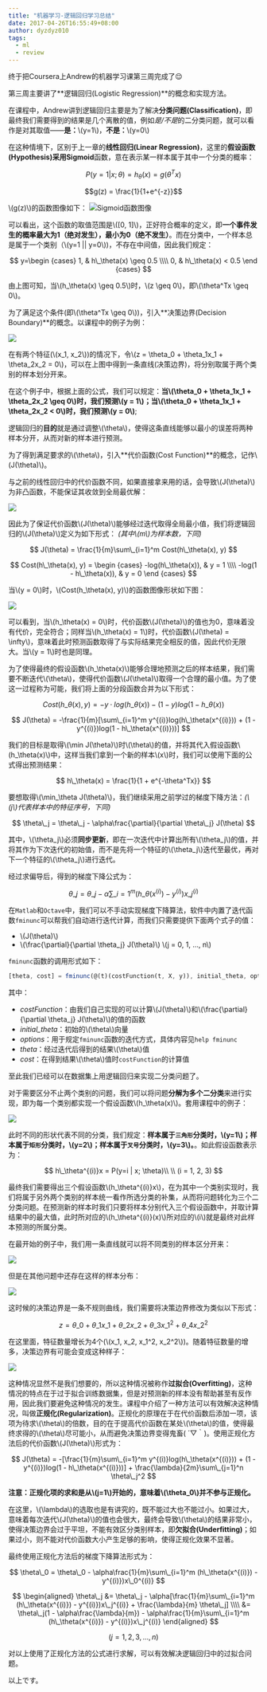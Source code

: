 ```yaml
---
title: "机器学习-逻辑回归学习总结"
date: 2017-04-26T16:55:49+08:00
author: dyzdyz010
tags:
  - ml
  - review
---
```


终于把Coursera上Andrew的机器学习课第三周完成了😌

第三周主要讲了**逻辑回归(Logistic Regression)**的概念和实现方法。

在课程中，Andrew讲到逻辑回归主要是为了解决**分类问题(Classification)**，即最终我们需要得到的结果是几个离散的值，例如*是/不是*的二分类问题，就可以看作是对其取值——**是：**\\(y=1\\)，**不是：**\\(y=0\\)

在这种情境下，区别于上一章的**线性回归(Linear Regression)**，这里的**假设函数(Hypothesis)**采用**Sigmoid**函数，意在表示某一样本属于其中一个分类的概率：

$$P(y=1|x;\theta) = h_\theta(x) = g(\theta^Tx)$$

$$g(z) = \frac{1}{1+e^{-z}}$$

\\(g(z)\\)的函数图像如下：
![Sigmoid函数图像](http://ww2.sinaimg.cn/large/006tNc79ly1fezs1eute2j30hk0bo3z6.jpg)

可以看出，这个函数的取值范围是\\([0, 1]\\)，正好符合概率的定义，即**一个事件发生的概率最大为1（绝对发生），最小为0（绝不发生）**。而在分类中，一个样本总是属于一个类别（\\(y=1 || y=0\\))，不存在中间值，因此我们规定：

$$
y=\begin {cases} 
1, & h\_\theta(x) \geq 0.5 \\\\ 
0, & h\_\theta(x) < 0.5 
\end {cases} 
$$

由上图可知，当\\(h\_\theta(x) \geq 0.5\\)时，\\(z \geq 0\\)，即\\(\theta^Tx \geq 0\\)。

为了满足这个条件(即\\(\theta^Tx \geq 0\\))，引入**决策边界(Decision Boundary)**的概念。以课程中的例子为例：

![](http://ww1.sinaimg.cn/large/006tNc79ly1fezv6qgjh4j30ik0fw0uz.jpg)

在有两个特征(\\(x\_1, x\_2\\))的情况下，令\\(z = \theta\_0 + \theta\_1x\_1 + \theta\_2x\_2 = 0\\)，可以在上图中得到一条直线(决策边界)，将分别取属于两个类别的样本划分开来。

在这个例子中，根据上面的公式，我们可以规定：**当\\(\theta\_0 + \theta\_1x\_1 + \theta\_2x\_2 \geq 0\\)时，我们预测\\(y = 1\\)；当\\(\theta\_0 + \theta\_1x\_1 + \theta\_2x\_2 < 0\\)时，我们预测\\(y = 0\\)**;

逻辑回归的**目的**就是通过调整\\(\theta\\)，使得这条直线能够以最小的误差将两种样本分开，从而对新的样本进行预测。

为了得到满足要求的\\(\theta\\)，引入**代价函数(Cost Function)**的概念，记作\\(J(\theta)\\)。

与之前的线性回归中的代价函数不同，如果直接拿来用的话，会导致\\(J(\theta)\\)为非凸函数，不能保证其收敛到全局最优解：

![](http://ww2.sinaimg.cn/large/006tNc79ly1fezvqbwo05j30oq0fswfl.jpg)

因此为了保证代价函数\\(J(\theta)\\)能够经过迭代取得全局最小值，我们将逻辑回归的\\(J(\theta)\\)定义为如下形式： *(其中\\(m\\)为样本数，下同)*

$$
J(\theta) = \frac{1}{m}\sum\_{i=1}^m Cost(h\_\theta(x), y)
$$

$$
Cost(h\_\theta(x), y) = \begin {cases} 
-log(h\_\theta(x)), & y = 1 \\\\ 
-log(1 - h\_\theta(x)), & y = 0 
\end {cases} 
$$

当\\(y = 0\\)时，\\(Cost(h\_\theta(x), y)\\)的函数图像形状如下图：

![](http://ww4.sinaimg.cn/large/006tNc79ly1fezwnnpeuuj30nk0keta5.jpg)

可以看到，当\\(h\_\theta(x) = 0\\)时，代价函数\\(J(\theta)\\)的值也为0，意味着没有代价，完全符合；同样当\\(h\_\theta(x) = 1\\)时，代价函数\\(J(\theta) = \infty\\)，意味着此时预测函数取得了与实际结果完全相反的值，因此代价无限大。当\\(y = 1\\)时也是同理。

为了使得最终的假设函数\\(h\_\theta(x)\\)能够合理地预测之后的样本结果，我们需要不断迭代\\(\theta\\)，使得代价函数\\(J(\theta)\\)取得一个合理的最小值。为了使这一过程称为可能，我们将上面的分段函数合并为以下形式：

$$
Cost(h\_\theta(x), y) = -y \cdot log(h\_\theta(x)) - (1 - y)log(1 - h\_\theta(x))
$$

$$
J(\theta) = -\frac{1}{m}[\sum\_{i=1}^m y^{(i)}log(h\_\theta(x^{(i)})) + (1 - y^{(i)})log(1 - h\_\theta(x^{(i)}))]
$$

我们的目标是取得\\(\min J(\theta)\\)时\\(\theta\\)的值，并将其代入假设函数\\(h\_\theta(x)\\)中，这样当我们拿到一个新的样本\\(x\\)时，我们可以使用下面的公式得出预测结果：

$$
h\_\theta(x) = \frac{1}{1 + e^{-\theta^Tx}}
$$

要想取得\\(\min\_\theta J(\theta)\\)，我们继续采用之前学过的梯度下降方法：*(\\(j\\)代表样本中的特征序号，下同)*

$$
\theta\_j = \theta\_j - \alpha\frac{\partial}{\partial \theta\_j} J(\theta)
$$

其中，\\(\theta\_j\\)必须**同步更新**，即在一次迭代中计算出所有\\(\theta\_j\\)的值，并将其作为下次迭代的初始值，而不是先将一个特征的\\(\theta\_j\\)迭代至最优，再对下一个特征的\\(\theta\_j\\)进行迭代。

经过求偏导后，得到的梯度下降公式为：

$$
\theta\_j = \theta\_j - \alpha\sum\_{i=1}^m (h\_\theta(x^{(i)}) - y^{(i)})x\_j^{(i)}
$$

在`Matlab`和`Octave`中，我们可以不手动实现梯度下降算法，软件中内置了迭代函数`fminunc`可以帮我们自动进行迭代计算，而我们只需要提供下面两个式子的值：

- \\(J(\theta)\\)
- \\(\frac{\partial}{\partial \theta\_j} J(\theta)\\) \\(j = 0, 1, ..., n\\)

`fminunc`函数的调用形式如下：

```octave
[theta, cost] = fminunc(@(t)(costFunction(t, X, y)), initial_theta, options);
```

其中：

- *costFunction*：由我们自己实现的可以计算\\(J(\theta)\\)和\\(\frac{\partial}{\partial \theta\_j} J(\theta)\\)的值的函数
- *initial_theta*：初始的\\(\theta\\)向量
- *options*：用于规定`fminunc`函数的迭代方式，具体内容见`help fminunc`
- *theta*：经过迭代后得到的结果\\(\theta\\)值
- *cost*：在得到结果\\(\theta\\)值时`costFunction`的计算值

至此我们已经可以在数据集上用逻辑回归来实现二分类问题了。

对于需要区分不止两个类别的问题，我们可以将问题**分解为多个二分类**来进行实现，即为每一个类别都实现一个假设函数\\(h\_\theta(x)\\)。套用课程中的例子：

![](http://ww1.sinaimg.cn/large/006tNc79ly1ff0505j5irj30l60i2jsa.jpg)

此时不同的形状代表不同的分类，我们规定：**样本属于`三角形`分类时，\\(y=1\\)；样本属于`矩形`分类时，\\(y=2\\)；样本属于`叉号`分类时，\\(y=3\\)。**。如此假设函数表示为：

$$
h\_\theta^{(i)}x = P(y=i | x; \theta)\\ \\ (i = 1, 2, 3)
$$

最终我们需要得出三个假设函数\\(h\_\theta^{(i)}x\\)，在为其中一个类别实现时，我们将属于另外两个类别的样本统一看作所选分类的补集，从而将问题转化为三个二分类问题。在预测新的样本时我们只要将样本分别代入三个假设函数中，并取计算结果中的最大值，此时所对应的\\(h\_\theta^{(i)}(x)\\)所对应的\\(i\\)就是最终对此样本预测的所属分类。

在最开始的例子中，我们用一条直线就可以将不同类别的样本区分开来：

![](http://ww1.sinaimg.cn/large/006tNc79ly1fezv6qgjh4j30ik0fw0uz.jpg)

但是在其他问题中还存在这样的样本分布：

![](http://ww3.sinaimg.cn/large/006tNc79ly1ff07vikxvbj30si0m6dhz.jpg)

这时候的决策边界是一条不规则曲线，我们需要将决策边界修改为类似以下形式：

$$
z = \theta\_0 + \theta\_1x\_1 + \theta\_2x\_2 + \theta\_3x\_1^2 + \theta\_4x\_2^2
$$

在这里面，特征数量增长为4个(\\(x\_1, x\_2, x\_1^2, x\_2^2\\))。随着特征数量的增多，决策边界有可能会变成这种样子：

![](http://ww3.sinaimg.cn/large/006tNc79ly1ff0do3wk0kj30sk0mw40s.jpg)

这种情况显然不是我们想要的，所以这种情况被称作**过拟合(Overfitting)**，这种情况的特点在于过于拟合训练数据集，但是对预测新的样本没有帮助甚至有反作用，因此我们要避免这种情况的发生。课程中介绍了一种方法可以有效解决这种情况，叫做**正规化(Regularization)**。正规化的原理在于在代价函数后添加一项，该项为待求\\(\theta\\)的倍数，目的在于提高代价函数在某处\\(\theta\\)的值，使得最终求得的\\(\theta\\)尽可能小，从而避免决策边界变得鬼畜( ´▽｀)。使用正规化方法后的代价函数\\(J(\theta)\\)形式为：

$$
J(\theta) = -[\frac{1}{m}\sum\_{i=1}^m y^{(i)}log(h\_\theta(x^{(i)})) + (1 - y^{(i)})log(1 - h\_\theta(x^{(i)}))] + \frac{\lambda}{2m}\sum\_{j=1}^n \theta\_j^2
$$

**注意：正规化项的求和是从\\(j=1\\)开始的，意味着\\(\theta\_0\\)并不参与正规化。**

在这里，\\(\lambda\\)的选取也是有讲究的，既不能过大也不能过小。如果过大，意味着每次迭代\\(J(\theta)\\)的值也会很大，最终会导致\\(\theta\\)的结果非常小，使得决策边界会过于平坦，不能有效区分类别样本，即**欠拟合(Underfitting)**；如果过小，则不能对代价函数大小产生足够的影响，使得正规化效果不显著。

最终使用正规化方法后的梯度下降算法形式为：

$$
\theta\_0 = \theta\_0 - \alpha\frac{1}{m}\sum\_{i=1}^m (h\_\theta(x^{(i)}) - y^{(i)})x\_0^{(i)}
$$

$$
\begin{aligned}
\theta\_j &= \theta\_j - \alpha[\frac{1}{m}\sum\_{i=1}^m (h\_\theta(x^{(i)}) - y^{(i)})x\_j^{(i)} + \frac{\lambda}{m} \theta\_j] \\\\ 
&= \theta\_j(1 - \alpha\frac{\lambda}{m}) - \alpha\frac{1}{m}\sum\_{i=1}^m (h\_\theta(x^{(i)}) - y^{(i)})x\_j^{(i)}
\end{aligned}
$$

$$
(j = 1, 2, 3, ..., n)
$$

对以上使用了正规化方法的公式进行求解，可以有效解决逻辑回归中的过拟合问题。

以上です。